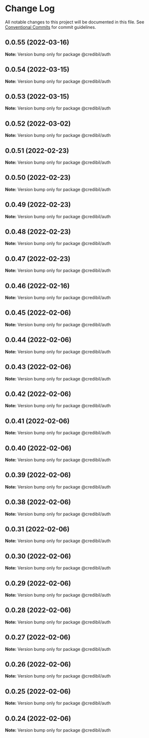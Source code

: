 # Change Log

All notable changes to this project will be documented in this file.
See [Conventional Commits](https://conventionalcommits.org) for commit guidelines.

## 0.0.55 (2022-03-16)

**Note:** Version bump only for package @credibil/auth





## 0.0.54 (2022-03-15)

**Note:** Version bump only for package @credibil/auth





## 0.0.53 (2022-03-15)

**Note:** Version bump only for package @credibil/auth





## 0.0.52 (2022-03-02)

**Note:** Version bump only for package @credibil/auth





## 0.0.51 (2022-02-23)

**Note:** Version bump only for package @credibil/auth





## 0.0.50 (2022-02-23)

**Note:** Version bump only for package @credibil/auth





## 0.0.49 (2022-02-23)

**Note:** Version bump only for package @credibil/auth





## 0.0.48 (2022-02-23)

**Note:** Version bump only for package @credibil/auth





## 0.0.47 (2022-02-23)

**Note:** Version bump only for package @credibil/auth





## 0.0.46 (2022-02-16)

**Note:** Version bump only for package @credibil/auth





## 0.0.45 (2022-02-06)

**Note:** Version bump only for package @credibil/auth





## 0.0.44 (2022-02-06)

**Note:** Version bump only for package @credibil/auth





## 0.0.43 (2022-02-06)

**Note:** Version bump only for package @credibil/auth





## 0.0.42 (2022-02-06)

**Note:** Version bump only for package @credibil/auth





## 0.0.41 (2022-02-06)

**Note:** Version bump only for package @credibil/auth





## 0.0.40 (2022-02-06)

**Note:** Version bump only for package @credibil/auth





## 0.0.39 (2022-02-06)

**Note:** Version bump only for package @credibil/auth





## 0.0.38 (2022-02-06)

**Note:** Version bump only for package @credibil/auth





## 0.0.31 (2022-02-06)

**Note:** Version bump only for package @credibil/auth





## 0.0.30 (2022-02-06)

**Note:** Version bump only for package @credibil/auth





## 0.0.29 (2022-02-06)

**Note:** Version bump only for package @credibil/auth





## 0.0.28 (2022-02-06)

**Note:** Version bump only for package @credibil/auth





## 0.0.27 (2022-02-06)

**Note:** Version bump only for package @credibil/auth





## 0.0.26 (2022-02-06)

**Note:** Version bump only for package @credibil/auth





## 0.0.25 (2022-02-06)

**Note:** Version bump only for package @credibil/auth





## 0.0.24 (2022-02-06)

**Note:** Version bump only for package @credibil/auth
